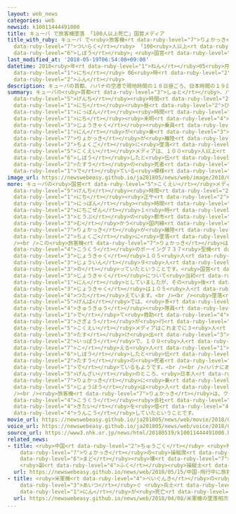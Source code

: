 ```yaml
---
layout: web_news
categories: web
newsid: k10011444491000
title: キューバ で旅客機墜落 「100人以上死亡」国営メディア
title_with_ruby: キューバ で<ruby>旅客機<rt data-ruby-level="7">りょかっき</rt></ruby><ruby>墜落<rt
  data-ruby-level="7">ついらく</rt></ruby> 「100<ruby>人以上<rt data-ruby-level="4">にんいじょう</rt></ruby><ruby>死亡<rt
  data-ruby-level="6">しぼう</rt></ruby>」<ruby>国営<rt data-ruby-level="5">こくえい</rt></ruby>メディア
last_modified_at: '2018-05-19T06:54:00+09:00'
datetime: 2018<ruby>年<rt data-ruby-level="1">ねん</rt></ruby>05<ruby>月<rt data-ruby-level="1">がつ</rt></ruby>19<ruby>日<rt
  data-ruby-level="1">にち</rt></ruby> 06<ruby>時<rt data-ruby-level="2">じ</rt></ruby>54<ruby>分<rt
  data-ruby-level="2">ふん</rt></ruby>
description: キューバの首都、ハバナの空港で現地時間の１８日昼ごろ、日本時間の１９日未明、乗客乗員１１４人が乗った旅客機が離陸直後に墜落しました。国営メディアは、１００人以上が死亡したと伝えていて、多数の死者が出ている模様です。
summary: キューバの<ruby>首都<rt data-ruby-level="3">しゅと</rt></ruby>、ハバナの<ruby>空港<rt data-ruby-level="3">くうこう</rt></ruby>で<ruby>現地<rt
  data-ruby-level="5">げんち</rt></ruby><ruby>時間<rt data-ruby-level="2">じかん</rt></ruby>の１８<ruby>日<rt
  data-ruby-level="1">にち</rt></ruby><ruby>昼<rt data-ruby-level="2">ひる</rt></ruby>ごろ、<ruby>日本<rt
  data-ruby-level="1">にっぽん</rt></ruby><ruby>時間<rt data-ruby-level="2">じかん</rt></ruby>の１９<ruby>日<rt
  data-ruby-level="1">にち</rt></ruby><ruby>未明<rt data-ruby-level="4">みめい</rt></ruby>、<ruby>乗客<rt
  data-ruby-level="3">じょうきゃく</rt></ruby><ruby>乗員<rt data-ruby-level="3">じょういん</rt></ruby>１１４<ruby>人<rt
  data-ruby-level="1">にん</rt></ruby>が<ruby>乗<rt data-ruby-level="3">の</rt></ruby>った<ruby>旅客機<rt
  data-ruby-level="7">りょかっき</rt></ruby>が<ruby>離陸<rt data-ruby-level="7">りりく</rt></ruby><ruby>直後<rt
  data-ruby-level="2">ちょくご</rt></ruby>に<ruby>墜落<rt data-ruby-level="7">ついらく</rt></ruby>しました。<ruby>国営<rt
  data-ruby-level="5">こくえい</rt></ruby>メディアは、１００<ruby>人以上<rt data-ruby-level="4">にんいじょう</rt></ruby>が<ruby>死亡<rt
  data-ruby-level="6">しぼう</rt></ruby>したと<ruby>伝<rt data-ruby-level="4">つた</rt></ruby>えていて、<ruby>多数<rt
  data-ruby-level="2">たすう</rt></ruby>の<ruby>死者<rt data-ruby-level="3">ししゃ</rt></ruby>が<ruby>出<rt
  data-ruby-level="1">で</rt></ruby>ている<ruby>模様<rt data-ruby-level="6">もよう</rt></ruby>です。
image_url: https://newswebeasy.github.io/ja201805/news/web/image/2018/05/19/K10011444491_1805190506_1805190509_01_03.jpg
more: キューバの<ruby>国営<rt data-ruby-level="5">こくえい</rt></ruby>メディアによりますと、<ruby>現地<rt
  data-ruby-level="5">げんち</rt></ruby><ruby>時間<rt data-ruby-level="2">じかん</rt></ruby>の１８<ruby>日<rt
  data-ruby-level="1">にち</rt></ruby><ruby>正午<rt data-ruby-level="2">しょうご</rt></ruby>すぎ、<ruby>日本<rt
  data-ruby-level="1">にっぽん</rt></ruby><ruby>時間<rt data-ruby-level="2">じかん</rt></ruby>の１９<ruby>日午前<rt
  data-ruby-level="2">にちごぜん</rt></ruby>１<ruby>時<rt data-ruby-level="2">じ</rt></ruby>すぎ、ハバナからキューバ<ruby>東部<rt
  data-ruby-level="3">とうぶ</rt></ruby>の<ruby>都市<rt data-ruby-level="3">とし</rt></ruby>、オルギンに<ruby>向<rt
  data-ruby-level="3">む</rt></ruby>かう<ruby>国内線<rt data-ruby-level="2">こくないせん</rt></ruby>の<ruby>旅客機<rt
  data-ruby-level="7">りょかっき</rt></ruby>が<ruby>離陸<rt data-ruby-level="7">りりく</rt></ruby><ruby>直後<rt
  data-ruby-level="2">ちょくご</rt></ruby>に<ruby>墜落<rt data-ruby-level="7">ついらく</rt></ruby>しました。<br
  /><br />この<ruby>旅客機<rt data-ruby-level="7">りょかっき</rt></ruby>は、キューバ<ruby>国営<rt data-ruby-level="5">こくえい</rt></ruby>のクバーナ<ruby>航空<rt
  data-ruby-level="4">こうくう</rt></ruby>のボーイング７３７<ruby>型機<rt data-ruby-level="4">がたき</rt></ruby>で、<ruby>乗客<rt
  data-ruby-level="3">じょうきゃく</rt></ruby>１０５<ruby>人<rt data-ruby-level="1">にん</rt></ruby>と<ruby>乗員<rt
  data-ruby-level="3">じょういん</rt></ruby>９<ruby>人<rt data-ruby-level="1">にん</rt></ruby>が<ruby>乗<rt
  data-ruby-level="3">の</rt></ruby>っていたということです。<ruby>国営<rt data-ruby-level="5">こくえい</rt></ruby>メディアは<ruby>乗客<rt
  data-ruby-level="3">じょうきゃく</rt></ruby>について<ruby>当初<rt data-ruby-level="4">とうしょ</rt></ruby>１０４<ruby>人<rt
  data-ruby-level="1">にん</rt></ruby>としていましたが、その<ruby>後<rt data-ruby-level="2">ご</rt></ruby>、<ruby>乗客<rt
  data-ruby-level="3">じょうきゃく</rt></ruby>は１０５<ruby>人<rt data-ruby-level="1">にん</rt></ruby>と<ruby>伝<rt
  data-ruby-level="4">つた</rt></ruby>えています。<br /><br /><ruby>墜落<rt data-ruby-level="7">ついらく</rt></ruby><ruby>現場<rt
  data-ruby-level="5">げんば</rt></ruby>では、<ruby>多<rt data-ruby-level="2">おお</rt></ruby>くの<ruby>救急<rt
  data-ruby-level="4">きゅうきゅう</rt></ruby><ruby>隊員<rt data-ruby-level="4">たいいん</rt></ruby>が<ruby>出<rt
  data-ruby-level="1">で</rt></ruby>て<ruby>救助<rt data-ruby-level="4">きゅうじょ</rt></ruby><ruby>作業<rt
  data-ruby-level="3">さぎょう</rt></ruby>が<ruby>行<rt data-ruby-level="2">おこな</rt></ruby>われており、<ruby>国営<rt
  data-ruby-level="5">こくえい</rt></ruby>メディアはこれまでに３<ruby>人<rt data-ruby-level="1">にん</rt></ruby>が<ruby>助<rt
  data-ruby-level="3">たす</rt></ruby>け<ruby>出<rt data-ruby-level="3">だ</rt></ruby>されたとする<ruby>一方<rt
  data-ruby-level="2">いっぽう</rt></ruby>で、１００<ruby>人<rt data-ruby-level="1">にん</rt></ruby>を<ruby>超<rt
  data-ruby-level="7">こ</rt></ruby>える<ruby>人<rt data-ruby-level="1">ひと</rt></ruby>が<ruby>死亡<rt
  data-ruby-level="6">しぼう</rt></ruby>したと<ruby>伝<rt data-ruby-level="4">つた</rt></ruby>えており、<ruby>多数<rt
  data-ruby-level="2">たすう</rt></ruby>の<ruby>死者<rt data-ruby-level="3">ししゃ</rt></ruby>が<ruby>出<rt
  data-ruby-level="1">で</rt></ruby>ているもようです。<br /><br />ハバナにある<ruby>日本大使館<rt data-ruby-level="3">にほんたいしかん</rt></ruby>によりますと、<ruby>現在<rt
  data-ruby-level="5">げんざい</rt></ruby>のところ、<ruby>日本人<rt data-ruby-level="1">にほんじん</rt></ruby>が<ruby>旅客機<rt
  data-ruby-level="7">りょかっき</rt></ruby>に<ruby>乗<rt data-ruby-level="3">の</rt></ruby>っていたという<ruby>情報<rt
  data-ruby-level="5">じょうほう</rt></ruby>は<ruby>入<rt data-ruby-level="1">はい</rt></ruby>っていないということです。<br
  /><br /><ruby>旅客機<rt data-ruby-level="7">りょかっき</rt></ruby>は、クバーナ<ruby>航空<rt data-ruby-level="4">こうくう</rt></ruby>がメキシコの<ruby>航空<rt
  data-ruby-level="4">こうくう</rt></ruby><ruby>会社<rt data-ruby-level="2">がいしゃ</rt></ruby>から<ruby>機体<rt
  data-ruby-level="4">きたい</rt></ruby>を<ruby>借<rt data-ruby-level="4">か</rt></ruby>りて<ruby>運航<rt
  data-ruby-level="4">うんこう</rt></ruby>していたということです。
movie_url: https://newswebeasy.github.io/ja201805/news/web/movie/2018/05/19/k10011444491_201805190711_201805190711.mp4
voice_url: https://newswebeasy.github.io/ja201805/news/web/voice/2018/05/19/k10011444491_201805190711_201805190711.mp3
source_url: https://www3.nhk.or.jp/news/html/20180519/k10011444491000.html
related_news:
- title: <ruby>中国<rt data-ruby-level="2">ちゅうごく</rt></ruby> <ruby>飛行中<rt data-ruby-level="4">ひこうちゅう</rt></ruby>に<ruby>旅客機<rt
    data-ruby-level="7">りょかっき</rt></ruby>の<ruby>操縦席<rt data-ruby-level="6">そうじゅうせき</rt></ruby>の<ruby>窓<rt
    data-ruby-level="6">まど</rt></ruby><ruby>壊<rt data-ruby-level="7">こわ</rt></ruby>れる
    <ruby>副<rt data-ruby-level="4">ふく</rt></ruby><ruby>操縦士<rt data-ruby-level="6">そうじゅうし</rt></ruby>らけが
  url: https://newswebeasy.github.io/news/web/2018/05/15/中国-飛行中に旅客機の操縦席の窓壊れる-副操縦士らけが
- title: <ruby>米軍機<rt data-ruby-level="4">べいぐんき</rt></ruby>の<ruby>墜落<rt data-ruby-level="7">ついらく</rt></ruby><ruby>相次<rt
    data-ruby-level="3">あいつ</rt></ruby>ぐ <ruby>兵士<rt data-ruby-level="4">へいし</rt></ruby>７<ruby>人<rt
    data-ruby-level="1">にん</rt></ruby>が<ruby>死亡<rt data-ruby-level="6">しぼう</rt></ruby>
  url: https://newswebeasy.github.io/news/web/2018/04/08/米軍機の墜落相次ぐ-兵士7人が死亡
...
```

